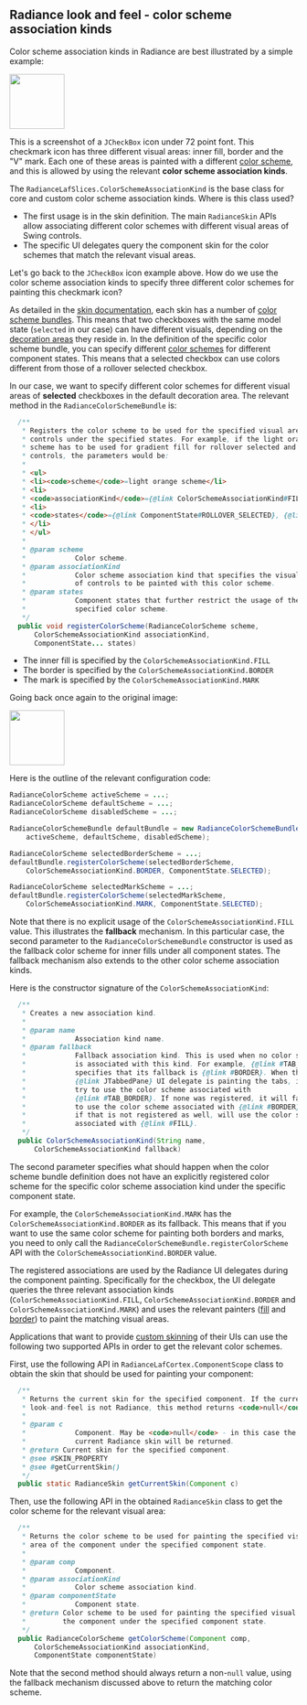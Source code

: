 ## Radiance look and feel - color scheme association kinds

Color scheme association kinds in Radiance are best illustrated by a simple example:

<img src="https://raw.githubusercontent.com/kirill-grouchnikov/radiance/sunshine/docs/images/laf/color-scheme-association-kinds.png" width="96" height="96"/>

This is a screenshot of a `JCheckBox` icon under 72 point font. This checkmark icon has three different visual areas: inner fill, border and the "V" mark. Each one of these areas is painted with a different [color scheme](colorschemes.md), and this is allowed by using the relevant **color scheme association kinds**.

The `RadianceLafSlices.ColorSchemeAssociationKind` is the base class for core and custom color scheme association kinds. Where is this class used?

* The first usage is in the skin definition. The main `RadianceSkin` APIs allow associating different color schemes with different visual areas of Swing controls.
* The specific UI delegates query the component skin for the color schemes that match the relevant visual areas.

Let's go back to the `JCheckBox` icon example above. How do we use the color scheme association kinds to specify three different color schemes for painting this checkmark icon?

As detailed in the [skin documentation](overview.md), each skin has a number of [color scheme bundles](colorschemebundles.md). This means that two checkboxes with the same model state (`selected` in our case) can have different visuals, depending on the [decoration areas](../painters/decoration.md) they reside in. In the definition of the specific color scheme bundle, you can specify different [color schemes](colorschemes.md) for different component states. This means that a selected checkbox can use colors different from those of a rollover selected checkbox.

In our case, we want to specify different color schemes for different visual areas of **selected** checkboxes in the default decoration area. The relevant method in the `RadianceColorSchemeBundle` is:

```java
  /**
   * Registers the color scheme to be used for the specified visual area of
   * controls under the specified states. For example, if the light orange
   * scheme has to be used for gradient fill for rollover selected and rollover
   * controls, the parameters would be:
   *
   * <ul>
   * <li><code>scheme</code>=light orange scheme</li>
   * <li>
   * <code>associationKind</code>={@link ColorSchemeAssociationKind#FILL}</li>
   * <li>
   * <code>states</code>={@link ComponentState#ROLLOVER_SELECTED}, {@link ComponentState#ROLLOVER_UNSELECTED}
   * </li>
   * </ul>
   *
   * @param scheme
   *            Color scheme.
   * @param associationKind
   *            Color scheme association kind that specifies the visual areas
   *            of controls to be painted with this color scheme.
   * @param states
   *            Component states that further restrict the usage of the
   *            specified color scheme.
   */
  public void registerColorScheme(RadianceColorScheme scheme,
      ColorSchemeAssociationKind associationKind,
      ComponentState... states)
```

* The inner fill is specified by the `ColorSchemeAssociationKind.FILL`
* The border is specified by the `ColorSchemeAssociationKind.BORDER`
* The mark is specified by the `ColorSchemeAssociationKind.MARK`

Going back once again to the original image:

<img src="https://raw.githubusercontent.com/kirill-grouchnikov/radiance/sunshine/docs/images/laf/color-scheme-association-kinds.png" width="96" height="96"/>

Here is the outline of the relevant configuration code:

```java
RadianceColorScheme activeScheme = ...;
RadianceColorScheme defaultScheme = ...;
RadianceColorScheme disabledScheme = ...;

RadianceColorSchemeBundle defaultBundle = new RadianceColorSchemeBundle(
    activeScheme, defaultScheme, disabledScheme);

RadianceColorScheme selectedBorderScheme = ...;
defaultBundle.registerColorScheme(selectedBorderScheme,
    ColorSchemeAssociationKind.BORDER, ComponentState.SELECTED);

RadianceColorScheme selectedMarkScheme = ...;
defaultBundle.registerColorScheme(selectedMarkScheme,
    ColorSchemeAssociationKind.MARK, ComponentState.SELECTED);
```

Note that there is no explicit usage of the `ColorSchemeAssociationKind.FILL` value. This illustrates the **fallback** mechanism. In this particular case, the second parameter to the `RadianceColorSchemeBundle` constructor is used as the fallback color scheme for inner fills under all component states. The fallback mechanism also extends to the other color scheme association kinds.

Here is the constructor signature of the `ColorSchemeAssociationKind`:

```java
  /**
   * Creates a new association kind.
   *
   * @param name
   *            Association kind name.
   * @param fallback
   *            Fallback association kind. This is used when no color scheme
   *            is associated with this kind. For example, {@link #TAB_BORDER}
   *            specifies that its fallback is {@link #BORDER}. When the
   *            {@link JTabbedPane} UI delegate is painting the tabs, it will
   *            try to use the color scheme associated with
   *            {@link #TAB_BORDER}. If none was registered, it will fall back
   *            to use the color scheme associated with {@link #BORDER}, and
   *            if that is not registered as well, will use the color scheme
   *            associated with {@link #FILL}.
   */
  public ColorSchemeAssociationKind(String name,
      ColorSchemeAssociationKind fallback)
```

The second parameter specifies what should happen when the color scheme bundle definition does not have an explicitly registered color scheme for the specific color scheme association kind under the specific component state.

For example, the `ColorSchemeAssociationKind.MARK` has the `ColorSchemeAssociationKind.BORDER` as its fallback. This means that if you want to use the same color scheme for painting both borders and marks, you need to only call the `RadianceColorSchemeBundle.registerColorScheme` API with the `ColorSchemeAssociationKind.BORDER` value.

The registered associations are used by the Radiance UI delegates during the component painting. Specifically for the checkbox, the UI delegate queries the three relevant association kinds (`ColorSchemeAssociationKind.FIL`L, `ColorSchemeAssociationKind.BORDER` and `ColorSchemeAssociationKind.MARK`) and uses the relevant painters ([fill](../painters/fill.md) and [border](../painters/border.md)) to paint the matching visual areas.

Applications that want to provide [custom skinning](../painters/custom-skinning.md) of their UIs can use the following two supported APIs in order to get the relevant color schemes.

First, use the following API in `RadianceLafCortex.ComponentScope` class to obtain the skin that should be used for painting your component:

```java
  /**
   * Returns the current skin for the specified component. If the current
   * look-and-feel is not Radiance, this method returns <code>null</code>.
   *
   * @param c
   *            Component. May be <code>null</code> - in this case the global
   *            current Radiance skin will be returned.
   * @return Current skin for the specified component.
   * @see #SKIN_PROPERTY
   * @see #getCurrentSkin()
   */
  public static RadianceSkin getCurrentSkin(Component c)
```

Then, use the following API in the obtained `RadianceSkin` class to get the color scheme for the relevant visual area:

```java
  /**
   * Returns the color scheme to be used for painting the specified visual
   * area of the component under the specified component state.
   *
   * @param comp
   *            Component.
   * @param associationKind
   *            Color scheme association kind.
   * @param componentState
   *            Component state.
   * @return Color scheme to be used for painting the specified visual area of
   *         the component under the specified component state.
   */
  public RadianceColorScheme getColorScheme(Component comp,
      ColorSchemeAssociationKind associationKind,
      ComponentState componentState)
```			
Note that the second method should always return a non-`null` value, using the fallback mechanism discussed above to return the matching color scheme.

